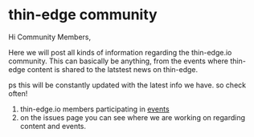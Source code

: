 # thin-edge community
 

Hi Community Members,

Here we will post all kinds of information regarding the thin-edge.io community. This can basically be anything, from the events where thin-edge content is shared to the latstest news on thin-edge.

ps this will be constantly updated with the latest info we have. so check often!

1. thin-edge.io members participating in [events](/src/calendar.md)
2. on the issues page you can see where we are working on regarding content and events.
